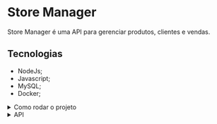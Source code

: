 # Store Manager
  
Store Manager é uma API para gerenciar produtos, clientes e vendas.
  
## Tecnologias

- NodeJs;
- Javascript;
- MySQL;
- Docker;

<details>
<summary>Como rodar o projeto</summary>

## Requisitos

- Docker;
- MySQL Workbench;

## Rodando o projeto

- Clone o repositório do projeto;
- Entre na pasta do projeto e renomeie o arquivo .env.example para .env;
- Abra um terminal na pasta do projeto e crie os containers: `docker-compose up --build`;
- Abra o MySQL workbench e crie uma nova conexão, preencha os campos com
hostname: `127.0.0.1`, port: `3307`, username: `root` e password: `root`;
- Ainda no MySQL Workbench execute o arquivo de script: `db.sql` para criar o banco de dados;
- Por fim execute o arquivo de script: `seed.sql` para alimentar o banco de dados;
- Na segunda vez que executar o projeto rode no terminal: `docker-compose up -d` ao invés do comando anterior;


  
Obs: Para testar os endpoints da API, recomendo utilizar o Postman ou a extensão do Vscode: ThunderClient.
Na pasta principal do projeto há uma subpasta chamada `collections`, onde se encontra os arquivos de 
coleções do storeManager para serem importadas no `Postman` e `ThunderClient`, utilize `localhost:3000` na url base;

</details>

<details>
<summary>API</summary>
  
## Endpoints

### Autenticação

#### Criação de usuário  
- **URL:** `/users/signup`
- **Método:** `POST`
- **Body:**
```json
{
  "email": "vendedor1@example.com",
  "password": "securepassword1"
}
```
- **Response:**

*Status code: 201*
```json
{
  "message": "User created successfully"
}
```
#### Login de usuário
- **URL:** `/users/login`
- **Método:** `POST`
- **Body:**
```json
{
  "email": "vendedor1@example.com",
  "password": "securepassword1"
}
```

- **Response:**

*Status code: 200*
```json
{
  "message": "<token>"
}
```

### Clientes

#### Criação de clientes
- **URL:** `/clients`
- **Método:** `POST`
- **Headers:**
```
  Authorization: <token>
```
  
- **Body:**
```json
{
  "name": "Marcos Silva",
  "cpf": "12345678958"
  "phone": "5562985667889",
  "address": {
    "zip": "12345-678",
    "street": "Rua Exemplo",
    "neighborhood": "Bairro Exemplo",
    "city": "Cidade Exemplo",
    "state": "EX"
  }
}
```

- **Response:**

*Status code: 201*
```json
{
  "id": 5,
  "name": "Marcos Silva",
  "cpf": "12345678958",
  "phone": "5562985667889",
  "address": {
    "zip": "12345-678",
    "street": "Rua Exemplo",
    "neighborhood": "Bairro Exemplo",
    "city": "Cidade Exemplo",
    "state": "EX"
  }
}
```

#### Visualizar todos os clientes
- **URL:** `/clients`
- **Método:** `GET`
- **Headers:**
```
  Authorization: <token>
```
- **Response:**

*Status code: 200*
```json
[
  {"..."},
  {"..."},
  {"..."},
  {
    "id": 4,
    "name": "João Santos",
    "cpf": "54321678900",
    "phone": "543216789",
    "address": {
      "zip": "54321-876",
      "street": "Rua do Morro, 789",
      "neighborhood": "Alto da Colina",
      "city": "Cidade C",
      "state": "CC"
    }
  },
  {
    "id": 5,
    "name": "Marcos Silva",
    "cpf": "12345678958",
    "phone": "5562985667889",
    "address": {
      "zip": "12345-678",
      "street": "Rua Exemplo",
      "neighborhood": "Bairro Exemplo",
      "city": "Cidade Exemplo",
      "state": "EX"
    }
  }
]
```

#### Visualizar cliente por ID
- **URL:** `/clients/{id}`
- **Método:** `GET`
- **Headers:**
```
  Authorization: <token>
```
- **Response:**

*Status code: 200*
```json
{
  "name": "João Matos",
  "cpf": "12345678978",
  "phone": "5563998612321",
  "address": {
    "zip": "12345-678",
    "street": "Rua Exemplo",
    "neighborhood": "Bairro Exemplo",
    "city": "Cidade Exemplo",
    "state": "EX"
  }
}
```

#### Atualizar cliente por ID
- **URL:** `/clients/{id}`
- **Método:** `PUT`
- **Body:**
```json
{
  "name": "Marcos Silva",
  "cpf": "32158795312"
  "phone": "3564985787558",
  "address": {
    "zip": "12345-678",
    "street": "Rua Exemplo1",
    "neighborhood": "Bairro Exemplo1",
    "city": "Cidade Exemplo1",
    "state": "EX"
  }
}
```

- **Headers:**
```
  Authorization: <token>
```
- **Response:**

*Status code: 200*
```json
{
  "id": 5,
  "name": "Marcos Silva",
  "cpf": "12345678958"
  "phone": "3562985667558",
  "address": {
    "zip": "12345-678",
    "street": "Rua Exemplo",
    "neighborhood": "Bairro Exemplo",
    "city": "Cidade Exemplo",
    "state": "EX"
  }
}
```

#### Deletar cliente por ID
- **URL:** `/clients/{id}`
- **Método:** `DELETE`
- **Headers:**
```
  Authorization: <token>
```
- **Response:**

*Status code: 200*

```json
{
  "message": "Client successfully deleted"
}
```

### Produtos

#### Criação de produtos
- **URL:** `/products`
- **Método:** `POST`
- **Headers:**
```
  Authorization: <token>
```
  
- **Body:**
```json
{
  "name": "Mouse",
  "type": "mouse gamer",
  "description": "Mouse voltado para jogos FPS",
  "price": 300,
  "quantity": 10
}
```

- **Response:**

*Status code: 201*
```json
{
  "id": 5,
  "name": "Mouse",
  "type": "mouse gamer",
  "description": "Mouse voltado para jogos FPS",
  "price": 300,
  "quantity": 10
}
```

#### Visualizar todos os produtos
- **URL:** `/products`
- **Método:** `GET`
- **Headers:**
```
  Authorization: <token>
```
- **Response:**

*Status code: 200*
```json
[
  {"..."},
  {"..."},
  {"..."},
    {
    "id": 4,
    "name": "Teclado",
    "type": "teclado gamer",
    "description": "Teclado mecânico para jogos",
    "price": "200.00",
    "quantity": 5
  },
  {
    "id": 5,
    "name": "Mouse",
    "type": "mouse gamer",
    "description": "Mouse voltado para jogos FPS",
    "price": "300.00",
    "quantity": 10
  },
]
```

#### Visualizar produto por ID
- **URL:** `/products/{id}`
- **Método:** `GET`
- **Headers:**
```
  Authorization: <token>
```
- **Response:**

*Status code: 200*
```json
  {
    "id": 5,
    "name": "Mouse",
    "type": "mouse gamer",
    "description": "Mouse voltado para jogos FPS",
    "price": "300.00",
    "quantity": 10
  }
```

#### Atualizar produto por ID
- **URL:** `/products/{id}`
- **Método:** `PUT`
- **Headers:**
```
  Authorization: <token>
```

- **Body:**
```json
  {
    "name": "Mouse",
    "type": "mouse convencional",
    "description": "mouse de uso convencional",
    "price": 50,
    "quantity": 2
  }
```

- **Response:**

*Status code: 200*
```json
{
  "id": "5",
  "name": "Mouse",
  "type": "mouse convencional",
  "description": "mouse de uso convencional",
  "price": 50,
  "quantity": 2
}
```

#### Deletar produto por ID
- **URL:** `/products/{id}`
- **Método:** `DELETE`
- **Headers:**
```
  Authorization: <token>
```
- **Response:**

*Status code: 200*
```json
{
  "message": "Product successfully deleted"
}
```

### Vendas

#### Criação de Venda
- **URL:** `/sales`
- **Método:** `POST`
- **Headers:**
```
  Authorization: <token>
```
  
- **Body:**
```json
{
  "clientId": 5,
  "productId": 5,
  "quantity": 1
}
```

- **Response:**

*Status code: 201*
```json
{
  "id": 17,
  "client_id": 5,
  "product_id": 5,
  "quantity": 2,
  "unit_price": "300",
  "total_price": "600",
  "sale_date": "2024-07-01T13:41:15.000Z"
}
```

#### Visualizar todas as vendas
- **URL:** `/sales`
- **Método:** `GET`
- **Headers:**
```
  Authorization: <token>
```
- **Response:**

*Status code: 200*
```json
[
  {
    "id": 17,
    "client_id": 5,
    "product_id": 5,
    "quantity": 2,
    "unit_price": 300,
    "total_price": 600,
    "sale_date": "2024-07-01T17:31:20.000Z"
  },
  {
    "id": 16,
    "client_id": 1,
    "product_id": 3,
    "quantity": 1,
    "unit_price": 300,
    "total_price": 300,
    "sale_date": "2024-07-01T17:29:59.000Z"
  },
  {
    "id": 15,
    "client_id": 1,
    "product_id": 3,
    "quantity": 1,
    "unit_price": 300,
    "total_price": 300,
    "sale_date": "2024-07-01T17:23:47.000Z"
  },
  {
    "id": 14,
    "client_id": 1,
    "product_id": 3,
    "quantity": 1,
    "unit_price": 300,
    "total_price": 300,
    "sale_date": "2024-07-01T17:22:48.000Z"
  },
  {
    "id": 13,
    "client_id": 1,
    "product_id": 3,
    "quantity": 1,
    "unit_price": 300,
    "total_price": 300,
    "sale_date": "2024-07-01T17:22:20.000Z"
  },
  {
    "id": 12,
    "client_id": 1,
    "product_id": 3,
    "quantity": 1,
    "unit_price": 300,
    "total_price": 300,
    "sale_date": "2024-07-01T17:22:19.000Z"
  },
  {
    "id": 11,
    "client_id": 1,
    "product_id": 3,
    "quantity": 1,
    "unit_price": 300,
    "total_price": 300,
    "sale_date": "2024-07-01T17:17:12.000Z"
  },
  {
    "id": 10,
    "client_id": 1,
    "product_id": 5,
    "quantity": 1,
    "unit_price": 300,
    "total_price": 300,
    "sale_date": "2024-07-01T13:41:15.000Z"
  },
  {
    "id": 9,
    "client_id": 1,
    "product_id": 2,
    "quantity": 1,
    "unit_price": 800,
    "total_price": 800,
    "sale_date": "2024-07-01T02:13:50.000Z"
  }
]
```

#### Visualizar vendas de um cliente
- **URL:** `/sales/{id}`
- **Método:** `GET`
- **Headers:**
```
  Authorization: <token>
```

- **Response:**

*Status code: 200*
```json
[
  {
    "id": 17,
    "product_id": 5,
    "quantity": 2,
    "unity_price": 600,
    "sale_date": "2024-07-01T17:23:47.000Z"
  },
    {
    "id": 16,
    "product_id": 4,
    "quantity": 4,
    "unit_price": 200,
    "total_price": 800,
    "sale_date": "2024-07-01T13:41:15.000Z"
  },
  {"..."},
  {"..."},
  {"..."},
]
```

#### Visualizar vendas por mês e ano
- **URL:** `/sales/filter?month={month}&year={year}`
- **Método:** `GET`
- **Headers:**
```
  Authorization: <token>
```
- **Query parameters:**
```
  month: <number between 1 and 12>
  year:  <number between 1900 and 2100>
```

- **Response:**

*Status code: 200*
```json
[
  {
    "id": 17,
    "client_name": "José da Silva",
    "product_name": "Mouse voltado para jogos FPS",
    "quantity": 2,
    "unit_price": 300,
    "total_price": 600,
    "sale_date": "2024-07-01T18:23:47.000Z"
  },
  {
    "id": 16,
    "client_name": "José da Silva",
    "product_name": "Teclado",
    "quantity": 4,
    "unit_price": 200,
    "total_price": 800,
    "sale_date": "2024-07-01T17:29:59.000Z"
  },
  {
    "id": 15,
    "client_name": "Matheus Oliveira",
    "product_name": "Teclado",
    "quantity": 1,
    "unit_price": 200,
    "total_price": 200,
    "sale_date": "2024-07-01T17:23:47.000Z"
  },
  {
    "id": 14,
    "client_name": "Amanda Martins",
    "product_name": "Teclado",
    "quantity": 3,
    "unit_price": 200,
    "total_price": 600,
    "sale_date": "2024-07-01T17:22:48.000Z"
  }
]
```

</details>
